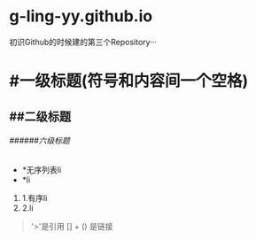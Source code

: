 # g-ling-yy.github.io
初识Github的时候建的第三个Repository···
# #一级标题(符号和内容间一个空格)
## ##二级标题
###### ######六级标题
* *无序列表li
* *li
1. 1.有序li
2. 2.li
> '>'是引用
[] + () 是链接
